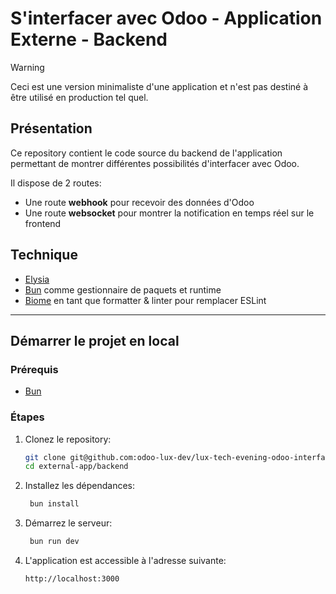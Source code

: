 # S'interfacer avec Odoo - Application Externe - Backend

> [!WARNING]
> Ceci est une version minimaliste d'une application et n'est pas destiné à être utilisé en production tel quel.

## Présentation
Ce repository contient le code source du backend de l'application permettant de montrer différentes possibilités d'interfacer avec Odoo.

Il dispose de 2 routes:
- Une route **webhook** pour recevoir des données d'Odoo
- Une route **websocket** pour montrer la notification en temps réel sur le frontend

## Technique
- [Elysia](https://elysiajs.com/)
- [Bun](https://bun.sh) comme gestionnaire de paquets et runtime
- [Biome](https://biomejs.dev/) en tant que formatter & linter pour remplacer ESLint

---

## Démarrer le projet en local

### Prérequis
- [Bun](https://bun.sh)

### Étapes

1. Clonez le repository:
   ```bash
   git clone git@github.com:odoo-lux-dev/lux-tech-evening-odoo-interfacing.git
   cd external-app/backend
   ```
2. Installez les dépendances:
   ```bash
    bun install
    ```
3. Démarrez le serveur:
   ```bash
    bun run dev
    ```
4. L'application est accessible à l'adresse suivante:
   ```bash
   http://localhost:3000
   ```
